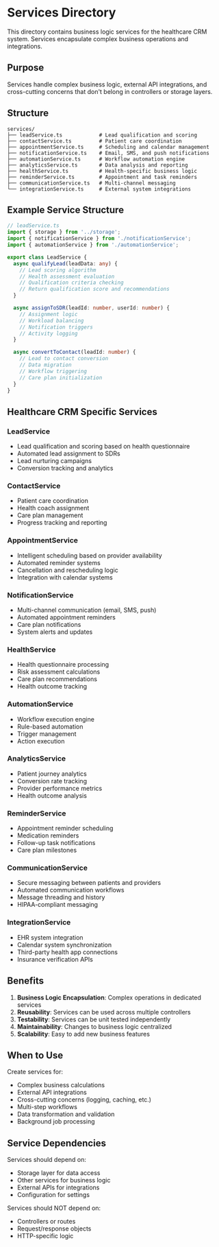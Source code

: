 # Services Directory

This directory contains business logic services for the healthcare CRM system. Services encapsulate complex business operations and integrations.

## Purpose

Services handle complex business logic, external API integrations, and cross-cutting concerns that don't belong in controllers or storage layers.

## Structure

```
services/
├── leadService.ts            # Lead qualification and scoring
├── contactService.ts         # Patient care coordination
├── appointmentService.ts     # Scheduling and calendar management
├── notificationService.ts    # Email, SMS, and push notifications
├── automationService.ts      # Workflow automation engine
├── analyticsService.ts       # Data analysis and reporting
├── healthService.ts          # Health-specific business logic
├── reminderService.ts        # Appointment and task reminders
├── communicationService.ts   # Multi-channel messaging
└── integrationService.ts     # External system integrations
```

## Example Service Structure

```typescript
// leadService.ts
import { storage } from '../storage';
import { notificationService } from './notificationService';
import { automationService } from './automationService';

export class LeadService {
  async qualifyLead(leadData: any) {
    // Lead scoring algorithm
    // Health assessment evaluation
    // Qualification criteria checking
    // Return qualification score and recommendations
  }

  async assignToSDR(leadId: number, userId: number) {
    // Assignment logic
    // Workload balancing
    // Notification triggers
    // Activity logging
  }

  async convertToContact(leadId: number) {
    // Lead to contact conversion
    // Data migration
    // Workflow triggering
    // Care plan initialization
  }
}
```

## Healthcare CRM Specific Services

### LeadService
- Lead qualification and scoring based on health questionnaire
- Automated lead assignment to SDRs
- Lead nurturing campaigns
- Conversion tracking and analytics

### ContactService
- Patient care coordination
- Health coach assignment
- Care plan management
- Progress tracking and reporting

### AppointmentService
- Intelligent scheduling based on provider availability
- Automated reminder systems
- Cancellation and rescheduling logic
- Integration with calendar systems

### NotificationService
- Multi-channel communication (email, SMS, push)
- Automated appointment reminders
- Care plan notifications
- System alerts and updates

### HealthService
- Health questionnaire processing
- Risk assessment calculations
- Care plan recommendations
- Health outcome tracking

### AutomationService
- Workflow execution engine
- Rule-based automation
- Trigger management
- Action execution

### AnalyticsService
- Patient journey analytics
- Conversion rate tracking
- Provider performance metrics
- Health outcome analysis

### ReminderService
- Appointment reminder scheduling
- Medication reminders
- Follow-up task notifications
- Care plan milestones

### CommunicationService
- Secure messaging between patients and providers
- Automated communication workflows
- Message threading and history
- HIPAA-compliant messaging

### IntegrationService
- EHR system integration
- Calendar system synchronization
- Third-party health app connections
- Insurance verification APIs

## Benefits

1. **Business Logic Encapsulation**: Complex operations in dedicated services
2. **Reusability**: Services can be used across multiple controllers
3. **Testability**: Services can be unit tested independently
4. **Maintainability**: Changes to business logic centralized
5. **Scalability**: Easy to add new business features

## When to Use

Create services for:
- Complex business calculations
- External API integrations
- Cross-cutting concerns (logging, caching, etc.)
- Multi-step workflows
- Data transformation and validation
- Background job processing

## Service Dependencies

Services should depend on:
- Storage layer for data access
- Other services for business logic
- External APIs for integrations
- Configuration for settings

Services should NOT depend on:
- Controllers or routes
- Request/response objects
- HTTP-specific logic